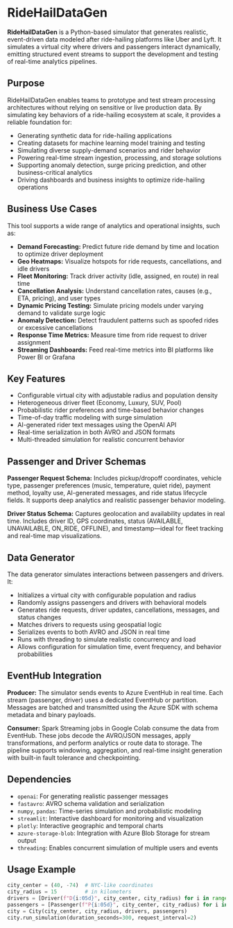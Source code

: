 
# RideHailDataGen

**RideHailDataGen** is a Python-based simulator that generates realistic, event-driven data modeled after ride-hailing platforms like Uber and Lyft. It simulates a virtual city where drivers and passengers interact dynamically, emitting structured event streams to support the development and testing of real-time analytics pipelines.

## Purpose

RideHailDataGen enables teams to prototype and test stream processing architectures without relying on sensitive or live production data. By simulating key behaviors of a ride-hailing ecosystem at scale, it provides a reliable foundation for:

- Generating synthetic data for ride-hailing applications  
- Creating datasets for machine learning model training and testing  
- Simulating diverse supply-demand scenarios and rider behavior  
- Powering real-time stream ingestion, processing, and storage solutions  
- Supporting anomaly detection, surge pricing prediction, and other business-critical analytics  
- Driving dashboards and business insights to optimize ride-hailing operations

## Business Use Cases

This tool supports a wide range of analytics and operational insights, such as:

- **Demand Forecasting:** Predict future ride demand by time and location to optimize driver deployment  
- **Geo Heatmaps:** Visualize hotspots for ride requests, cancellations, and idle drivers  
- **Fleet Monitoring:** Track driver activity (idle, assigned, en route) in real time  
- **Cancellation Analysis:** Understand cancellation rates, causes (e.g., ETA, pricing), and user types  
- **Dynamic Pricing Testing:** Simulate pricing models under varying demand to validate surge logic  
- **Anomaly Detection:** Detect fraudulent patterns such as spoofed rides or excessive cancellations  
- **Response Time Metrics:** Measure time from ride request to driver assignment  
- **Streaming Dashboards:** Feed real-time metrics into BI platforms like Power BI or Grafana  

## Key Features

- Configurable virtual city with adjustable radius and population density  
- Heterogeneous driver fleet (Economy, Luxury, SUV, Pool)  
- Probabilistic rider preferences and time-based behavior changes  
- Time-of-day traffic modeling with surge simulation  
- AI-generated rider text messages using the OpenAI API  
- Real-time serialization in both AVRO and JSON formats  
- Multi-threaded simulation for realistic concurrent behavior  

## Passenger and Driver Schemas

**Passenger Request Schema:** Includes pickup/dropoff coordinates, vehicle type, passenger preferences (music, temperature, quiet ride), payment method, loyalty use, AI-generated messages, and ride status lifecycle fields. It supports deep analytics and realistic passenger behavior modeling.

**Driver Status Schema:** Captures geolocation and availability updates in real time. Includes driver ID, GPS coordinates, status (AVAILABLE, UNAVAILABLE, ON_RIDE, OFFLINE), and timestamp—ideal for fleet tracking and real-time map visualizations.

## Data Generator

The data generator simulates interactions between passengers and drivers. It:

- Initializes a virtual city with configurable population and radius  
- Randomly assigns passengers and drivers with behavioral models  
- Generates ride requests, driver updates, cancellations, messages, and status changes  
- Matches drivers to requests using geospatial logic  
- Serializes events to both AVRO and JSON in real time  
- Runs with threading to simulate realistic concurrency and load  
- Allows configuration for simulation time, event frequency, and behavior probabilities  

## EventHub Integration

**Producer:** The simulator sends events to Azure EventHub in real time. Each stream (passenger, driver) uses a dedicated EventHub or partition. Messages are batched and transmitted using the Azure SDK with schema metadata and binary payloads.

**Consumer:** Spark Streaming jobs in Google Colab consume the data from EventHub. These jobs decode the AVRO/JSON messages, apply transformations, and perform analytics or route data to storage. The pipeline supports windowing, aggregation, and real-time insight generation with built-in fault tolerance and checkpointing.

## Dependencies

- `openai`: For generating realistic passenger messages  
- `fastavro`: AVRO schema validation and serialization  
- `numpy`, `pandas`: Time-series simulation and probabilistic modeling  
- `streamlit`: Interactive dashboard for monitoring and visualization  
- `plotly`: Interactive geographic and temporal charts  
- `azure-storage-blob`: Integration with Azure Blob Storage for stream output  
- `threading`: Enables concurrent simulation of multiple users and events  

## Usage Example

```python
city_center = (40, -74)  # NYC-like coordinates
city_radius = 15         # in kilometers
drivers = [Driver(f"D{i:05d}", city_center, city_radius) for i in range(350)]
passengers = [Passenger(f"P{i:05d}", city_center, city_radius) for i in range(650)]
city = City(city_center, city_radius, drivers, passengers)
city.run_simulation(duration_seconds=300, request_interval=2)
```
